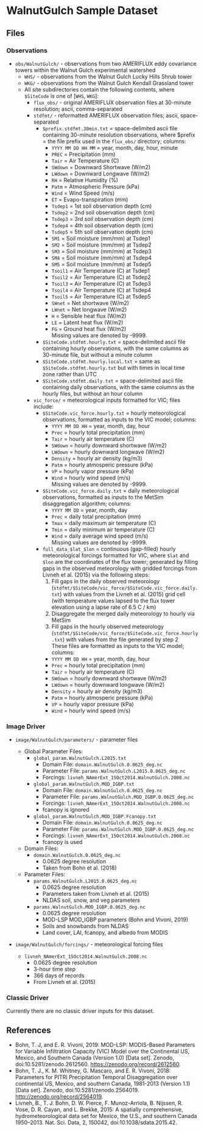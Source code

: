 # WalnutGulch Sample Dataset

## Files

### Observations

- `obs/WalnutGulch/` - observations from two AMERIFLUX eddy covariance towers within the Walnut Gulch experimental watershed
    - `WHS/` - observations from the Walnut Gulch Lucky Hills Shrub tower
    - `WKG/` - observations from the Walnut Gulch Kendall Grassland tower
    - All site subdirectories contain the following contents, where `$SiteCode` is one of [`WHS`, `WKG`]:
        - `flux_obs/` - original AMERIFLUX observation files at 30-minute resolution; ascii, comma-separated
        - `stdfmt/` - reformatted AMERIFLUX observation files; ascii, space-separated
            - `$prefix.stdfmt.30min.txt` = space-delimited ascii file containing 30-minute resolution observations, where $prefix = the file prefix used in the `flux_obs/` directory; columns:
                - `YYYY MM DD HH MM` = year, month, day, hour, minute  
                - `PREC` = Precipitation (mm)  
                - `Tair` = Air Temperature (C)  
                - `SWdown` = Downward Shortwave (W/m2)  
                - `LWdown` = Downward Longwave (W/m2)  
                - `RH` = Relative Humidity (%)  
                - `Patm` = Atmospheric Pressure (kPa)  
                - `Wind` = Wind Speed (m/s)  
                - `ET` = Evapo-transpiration (mm)  
                - `Tsdep1` = 1st soil observation depth (cm)  
                - `Tsdep2` = 2nd soil observation depth (cm)  
                - `Tsdep3` = 3rd soil observation depth (cm)  
                - `Tsdep4` = 4th soil observation depth (cm)  
                - `Tsdep5` = 5th soil observation depth (cm)  
                - `SM1` = Soil moisture (mm/mm) at Tsdep1  
                - `SM2` = Soil moisture (mm/mm) at Tsdep2  
                - `SM3` = Soil moisture (mm/mm) at Tsdep3  
                - `SM4` = Soil moisture (mm/mm) at Tsdep4  
                - `SM5` = Soil moisture (mm/mm) at Tsdep5  
                - `Tsoil1` = Air Temperature (C) at Tsdep1  
                - `Tsoil2` = Air Temperature (C) at Tsdep2  
                - `Tsoil3` = Air Temperature (C) at Tsdep3  
                - `Tsoil4` = Air Temperature (C) at Tsdep4  
                - `Tsoil5` = Air Temperature (C) at Tsdep5  
                - `SWnet` = Net shortwave (W/m2)  
                - `LWnet` = Net longwave (W/m2)  
                - `H` = Sensible heat flux (W/m2)  
                - `LE` = Latent heat flux (W/m2)  
                - `FG` = Ground heat flux (W/m2)  
              Missing values are denoted by -9999.
            - `$SiteCode.stdfmt.hourly.txt` = space-delimited ascii file containing hourly observations, with the same columns as 30-minute file, but without a minute column
            - `$SiteCode.stdfmt.hourly.local.txt` = same as `$SiteCode.stdfmt.hourly.txt` but with times in local time zone rather than UTC
            - `$SiteCode.stdfmt.daily.txt` = space-delimited ascii file containing daily observations, with the same columns as the hourly files, but without an hour column
        - `vic_force/` = meteorological inputs formatted for VIC; files include:
            - `$SiteCode.vic_force.hourly.txt` = hourly meteorological observations, formatted as inputs to the VIC model; columns:
                - `YYYY MM DD HH` = year, month, day, hour  
                - `Prec` = hourly total precipitation (mm)  
                - `Tair` = hourly air temperature (C)  
                - `SWdown` = hourly downward shortwave (W/m2)  
                - `LWdown` = hourly downward longwave (W/m2)  
                - `Density` = hourly air density (kg/m3)  
                - `Patm` = hourly atmosperic pressure (kPa)  
                - `VP` = hourly vapor pressure (kPa)  
                - `Wind` = hourly wind speed (m/s)  
              Missing values are denoted by -9999.
            - `$SiteCode.vic_force.daily.txt` = daily meteorological observations, formatted as inputs to the MetSim disaggregation algorithm; columns:
                - `YYYY MM DD` = year, month, day  
                - `Prec` = daily total precipitation (mm)  
                - `Tmax` = daily maximum air temperature (C)  
                - `Tmin` = daily minimum air temperature (C)  
                - `Wind` = daily average wind speed (m/s)  
              Missing values are denoted by -9999.
            - `full_data_$lat_$lon` = continuous (gap-filled) hourly meteorological forcings formatted for VIC, where `$lat` and `$lon` are the coordinates of the flux tower; generated by filling gaps in the observed meteorology with gridded forcings from Livneh et al. (2015) via the following steps:
                1. Fill gaps in the daily observed meteorology (`stdfmt/$SiteCode/vic_force/$SiteCode.vic_force.daily.txt`) with values from the Livneh et al. (2015) grid cell (with temperature values lapsed to the flux tower elevation using a lapse rate of 6.5 C / km)  
                2. Disaggregate the merged daily meteorology to hourly via MetSim  
                3. Fill gaps in the hourly observed meteorology (`stdfmt/$SiteCode/vic_force/$SiteCode.vic_force.hourly.txt`) with values from the file generated by step 2  
              These files are formatted as inputs to the VIC model; columns:
                - `YYYY MM DD HH` = year, month, day, hour  
                - `Prec` = hourly total precipitation (mm)  
                - `Tair` = hourly air temperature (C)  
                - `SWdown` = hourly downward shortwave (W/m2)  
                - `LWdown` = hourly downward longwave (W/m2)  
                - `Density` = hourly air density (kg/m3)  
                - `Patm` = hourly atmosperic pressure (kPa)  
                - `VP` = hourly vapor pressure (kPa)  
                - `Wind` = hourly wind speed (m/s)  

### Image Driver

- `image/WalnutGulch/parameters/` - parameter files
    - Global Parameter Files:
        - `global_param.WalnutGulch.L2015.txt`
            - Domain File: `domain.WalnutGulch.0.0625_deg.nc`
            - Parameter File: `params.WalnutGulch.L2015.0.0625_deg.nc`
            - Forcings: `livneh_NAmerExt_15Oct2014.WalnutGulch.2008.nc`
        - `global_param.WalnutGulch.MOD_IGBP.txt`
            - Domain File: `domain.WalnutGulch.0.0625_deg.nc`
            - Parameter File: `params.WalnutGulch.MOD_IGBP.0.0625_deg.nc`
            - Forcings: `livneh_NAmerExt_15Oct2014.WalnutGulch.2008.nc`
            - fcanopy is ignored 
        - `global_param.WalnutGulch.MOD_IGBP.Fcanopy.txt`
            - Domain File: `domain.WalnutGulch.0.0625_deg.nc`
            - Parameter File: `params.WalnutGulch.MOD_IGBP.0.0625_deg.nc`
            - Forcings: `livneh_NAmerExt_15Oct2014.WalnutGulch.2008.nc`
            - fcanopy is used 
    - Domain Files:
        - `domain.WalnutGulch.0.0625_deg.nc`
            - 0.0625 degree resolution
            - Taken from Bohn et al. (2018)
    - Parameter Files:
        - `params.WalnutGulch.L2015.0.0625_deg.nc`
            - 0.0625 degree resolution
            - Parameters taken from Livneh et al. (2015)
            - NLDAS soil, snow, and veg parameters
        - `params.WalnutGulch.MOD_IGBP.0.0625_deg.nc`
            - 0.0625 degree resolution
            - MOD-LSP MOD_IGBP parameters (Bohn and Vivoni, 2019)
            - Soils and snowbands from NLDAS
            - Land cover, LAI, fcanopy, and albedo from MODIS

- `image/WalnutGulch/forcings/` - meteorological forcing files
    - `livneh_NAmerExt_15Oct2014.WalnutGulch.2008.nc`
        - 0.0625 degree resolution
        - 3-hour time step
        - 366 days of records
        - From Livneh et al. (2015)

### Classic Driver

Currently there are no classic driver inputs for this dataset.

## References
 - Bohn, T. J, and E. R. Vivoni, 2019: MOD-LSP: MODIS-Based Parameters for Variable Infiltration Capacity (VIC) Model over the Continental US, Mexico, and Southern Canada (Version 1.0) [Data set]. Zenodo, doi:10.5281/zenodo.2612560. https://zenodo.org/record/2612560.
 - Bohn, T. J., K. M. Whitney, G. Mascaro, and E. R. Vivoni, 2018: Parameters for PITRI Precipitation Temporal Disaggregation over continental US, Mexico, and southern Canada, 1981-2013 (Version 1.1) [Data set]. Zenodo, doi:10.5281/zenodo.2564019. http://zenodo.org/record/2564019.
 - Livneh, B., T. J. Bohn, D. W. Pierce, F. Munoz-Arriola, B. Nijssen, R. Vose, D. R. Cayan, and L. Brekke, 2015: A spatially comprehensive, hydrometeorological data set for Mexico, the U.S., and southern Canada 1950–2013. Nat. Sci. Data, 2, 150042, doi:10.1038/sdata.2015.42.
